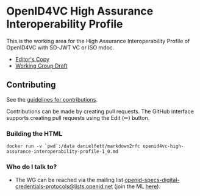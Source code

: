 # OpenID4VC High Assurance Interoperability Profile

This is the working area for the High Assurance Interoperability Profile of OpenID4VC with SD-JWT VC or ISO mdoc.

* [Editor's Copy](https://openid.github.io/oid4vc-haip/openid4vc-high-assurance-interoperability-profile-wg-draft.html)
* [Working Group Draft](https://openid.net/specs/openid4vc-high-assurance-interoperability-profile-sd-jwt-vc-1_0.html)

## Contributing

See the
[guidelines for contributions](https://github.com/openid/openid/oid4vc-haip/blob/main/CONTRIBUTING.md).

Contributions can be made by creating pull requests.
The GitHub interface supports creating pull requests using the Edit (✏) button.

### Building the HTML

```
docker run -v `pwd`:/data danielfett/markdown2rfc openid4vc-high-assurance-interoperability-profile-1_0.md
```

### Who do I talk to?

- The WG can be reached via the mailing list [openid-specs-digital-credentials-protocols@lists.openid.net](mailto:openid-specs-digital-credentials-protocols@lists.openid.net) (join the ML [here](https://lists.openid.net/mailman/listinfo/openid-specs-digital-credentials-protocols)).
